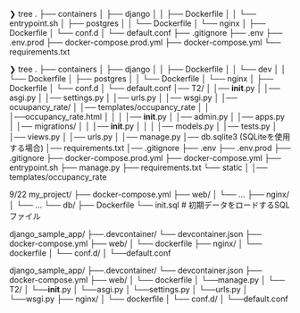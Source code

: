 ❯ tree
.
├── containers
│   ├── django
│   │   ├──  Dockerfile
│   │   └──  entrypoint.sh
│   ├── postgres
│   │   └── Dockerfile
│   └── nginx
│       ├── Dockerfile
│       └── conf.d
│           └── default.conf
├── .gitignore
├── .env
├── .env.prod
├── docker-compose.prod.yml
├── docker-compose.yml
└── requirements.txt


❯ tree
.
├── containers
│   ├── django
│   │   ├── Dockerfile
│   │   └── dev
│   │       └── Dockerfile
│   ├── postgres
│   │   └── Dockerfile
│   └── nginx
│       ├── Dockerfile
│       └── conf.d
│           └── default.conf
│── T2/
│   │── __init__.py
│   │── asgi.py
│   │── settings.py
│   │── urls.py
│   │── wsgi.py
│
│── ocuupancy_rate/
│   │── templates/occupancy_rate
│   │   │──occupancy_rate.html
│   │
│   │── __init__.py
│   │── admin.py
│   │── apps.py
│   │── migrations/
│   │   │── __init__.py
│   │
│   │── models.py
│   │── tests.py
│   │── views.py
│   │── urls.py
│
│── manage.py
│── db.sqlite3  (SQLiteを使用する場合)
│── requirements.txt
│── .gitignore
├── .env
├── .env.prod
├── .gitignore
├── docker-compose.prod.yml
├── docker-compose.yml
├── entrypoint.sh
├── manage.py
├── requirements.txt
└── static
│   │── templates/occupancy_rate



9/22
my_project/
├── docker-compose.yml
├── web/
│   └── ...
├── nginx/
│   └── ...
└── db/
    ├── Dockerfile
    └── init.sql  # 初期データをロードするSQLファイル


django_sample_app/
├──.devcontainer/
└── devcontainer.json
├── docker-compose.yml
├── web/
│   └── dockerfile
├── nginx/
│   └── dockerfile
│   └── conf.d/
│         └──default.conf


django_sample_app/
├──.devcontainer/
└── devcontainer.json
├── docker-compose.yml
├── web/
│   └── dockerfile
│   └──manage.py
│   └── T2/
│       └──__init__.py
│       └──asgi.py
│       └──settings.py
│       └──urls.py
│       └──wsgi.py
├── nginx/
│   └── dockerfile
│   └── conf.d/
│         └──default.conf
